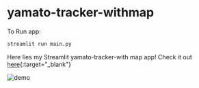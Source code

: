 # yamato-tracker-withmap

To Run app:

```python
streamlit run main.py
```

Here lies my Streamlit yamato-tracker-with map app! Check it out [here](https://share.streamlit.io/matzoka/yamato-tracker-withmap/main.py){:target="_blank"}

![demo](https://user-images.githubusercontent.com/758331/116515210-ef9eed00-a906-11eb-8ca4-8d43bd683ed6.gif)
